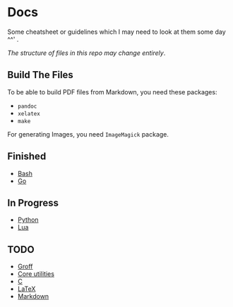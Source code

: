 # Docs

Some cheatsheet or guidelines which I may need to look at them some day ^^' .

*The structure of files in this repo may change entirely*.

## Build The Files

To be able to build PDF files from Markdown, you need these packages:

- `pandoc`
- `xelatex`
- `make`

For generating Images, you need `ImageMagick` package.

## Finished

- [Bash](bash)
- [Go](go)

## In Progress

- [Python](python)
- [Lua](lua)

## TODO

- [Groff](groff)
- [Core utilities](coreutils)
- [C](c)
- [LaTeX](latex)
- [Markdown](markdown)
